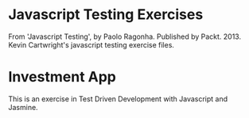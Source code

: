 # Javascript Testing Exercises
From 'Javascript Testing', by Paolo Ragonha. Published by Packt. 2013.
Kevin Cartwright's javascript testing exercise files.

# Investment App
This is an exercise in Test Driven Development with Javascript and Jasmine.